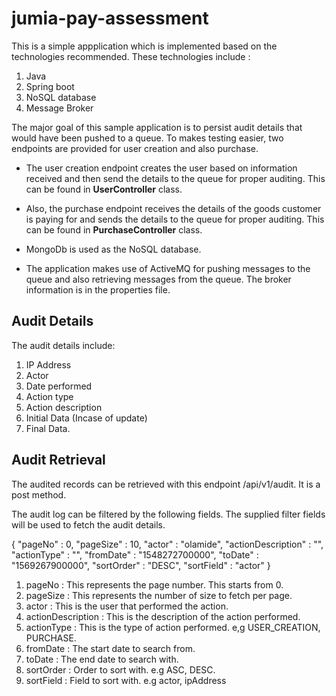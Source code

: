 # jumia-pay-assessment

This is a simple appplication which is implemented based on the technologies recommended. These technologies include :
1. Java
2. Spring boot
3. NoSQL database
4. Message Broker

The major goal of this sample application is to persist audit details that would have been pushed to a queue. To makes testing easier, two endpoints are provided for user creation and also purchase. 

* The user creation endpoint creates the user based on information received and then send the details to the queue for proper auditing. This can be found in **UserController** class.

* Also, the purchase endpoint receives the details of the goods customer is paying for and sends the details to the queue for proper auditing. This can be found in **PurchaseController** class.
 
* MongoDb is used as the NoSQL database.

* The application makes use of ActiveMQ for pushing messages to the queue and also retrieving messages from the queue. The broker information is in the properties file.

## Audit Details

The audit details include:

1. IP Address
2. Actor
3. Date performed
4. Action type
5. Action description
6. Initial Data (Incase of update)
7. Final Data.


## Audit Retrieval

The audited records can be retrieved with this endpoint /api/v1/audit. It is a post method. 

The audit log can be filtered by the following fields. The supplied filter fields will be used to fetch the audit details.

{
	"pageNo" : 0,
	"pageSize" : 10,
	"actor" : "olamide",
  "actionDescription" : "",
  "actionType" : "",
  "fromDate" : "1548272700000",
  "toDate" : "1569267900000",
  "sortOrder" : "DESC",
  "sortField" : "actor"
}

1. pageNo : This represents the page number. This starts from 0.
2. pageSize : This represents the number of size to fetch per page.
3. actor : This is the user that performed the action.
4. actionDescription : This is the description of the action performed.
5. actionType : This is the type of action performed. e,g USER_CREATION, PURCHASE.
6. fromDate : The start date to search from.
7. toDate : The end date to search with.
8. sortOrder : Order to sort with. e.g ASC, DESC.
9. sortField : Field to sort with. e.g actor, ipAddress
